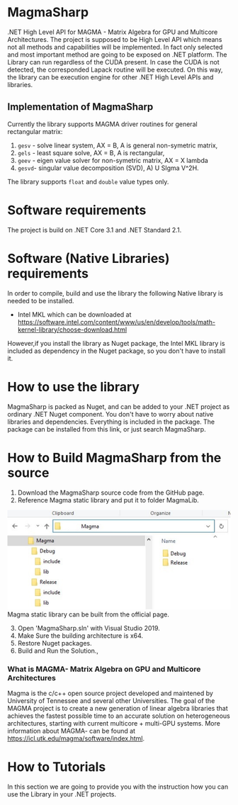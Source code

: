 # MagmaSharp
.NET High Level API for MAGMA - Matrix Algebra for GPU and Multicore Architectures.
The project is supposed to be High Level API which means not all methods and capabilities will be implemented. In fact only selected and most important method are going to be exposed on .NET platform. The Library can run regardless of the CUDA present. In case the CUDA is not detected, the corresponded Lapack routine will be executed. On this way, the library can be execution engine for other .NET High Level APIs and libraries.

## Implementation of MagmaSharp
Currently the library supports MAGMA driver routines for general rectangular matrix:

1. ```gesv``` - solve linear system, AX = B, A is general non-symetric matrix,
2. ```gels``` - least square solve, AX = B, A is rectangular,
3. ```geev``` - eigen value solver for non-symetric matrix, AX = X lambda
4. ```gesvd```- singular value decomposition (SVD), A) U SIgma V^2H.

The library supports `float` and `double` value types only.

# Software requirements

The project is build on .NET Core 3.1 and .NET Standard 2.1. 

# Software (Native Libraries) requirements
In order to compile, build and use the library the following Native library is needed to be installed. 

- Intel MKL which can be downloaded at https://software.intel.com/content/www/us/en/develop/tools/math-kernel-library/choose-download.html

However,if you install the library as Nuget package,  the Intel MKL library is included as dependency in the Nuget package, so you don't have to install it. 

# How to use the library
 MagmaSharp is packed as Nuget, and can be added to your .NET project as ordinary .NET Nuget component. You don't have to worry about native libraries and dependencies. Everything is included in the package.
The package can be installed from this link, or just search MagmaSharp.

# How to Build MagmaSharp from the source

1. Download the MagmaSharp source code from the GitHub page. 
2. Reference Magma static library and put it to folder MagmaLib.

![Magma runtime location](img/magma_lib_location.jpg)
Magma static library can be built from the official page.

3. Open 'MagmaSharp.sln' with Visual Studio 2019.
4. Make Sure the building architecture is x64.
5. Restore Nuget packages.
5. Build and Run the Solution.,

### What is MAGMA- Matrix Algebra on GPU and Multicore Architectures
Magma is the c/c++ open source project developed and maintened by University of Tennessee and several other Universities. The goal of the MAGMA project is to create a new generation of linear algebra libraries that achieves the fastest possible time to an accurate solution on heterogeneous architectures, starting with current multicore + multi-GPU systems.
More information about MAGMA- can be found at https://icl.utk.edu/magma/software/index.html.


# How to Tutorials 

In this section we are going to provide you with the instruction how you can use the Library in your .NET projects.


